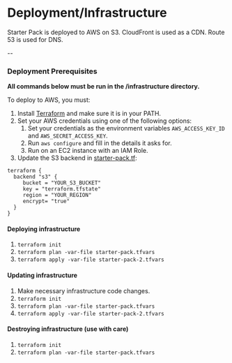 # Deployment/Infrastructure

Starter Pack is deployed to AWS on S3. CloudFront is used as a CDN. Route 53 is used for DNS.

--

### Deployment Prerequisites

**All commands below must be run in the /infrastructure directory.**

To deploy to AWS, you must:

1. Install [Terraform](https://www.terraform.io/) and make sure it is in your PATH.
1. Set your AWS credentials using one of the following options:
   1. Set your credentials as the environment variables `AWS_ACCESS_KEY_ID` and `AWS_SECRET_ACCESS_KEY`.
   1. Run `aws configure` and fill in the details it asks for.
   1. Run on an EC2 instance with an IAM Role.
 1. Update the S3 backend in [starter-pack.tf](./starter-pack.tf):
 ```
terraform {
   backend "s3" {
      bucket = "YOUR_S3_BUCKET"
      key = "terraform.tfstate"
      region = "YOUR_REGION"
      encrypt= "true"
   }
}
```

#### Deploying infrastructure

1. `terraform init`
1. `terraform plan -var-file starter-pack.tfvars`
1. `terraform apply -var-file starter-pack-2.tfvars`

#### Updating infrastructure

1. Make necessary infrastructure code changes.
1. `terraform init`
1. `terraform plan -var-file starter-pack.tfvars`
1. `terraform apply -var-file starter-pack-2.tfvars`

#### Destroying infrastructure (use with care)

1. `terraform init`
1. `terraform plan -var-file starter-pack.tfvars`
